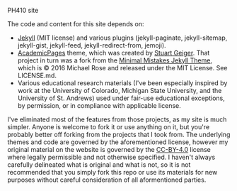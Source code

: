 PH410 site


The code and content for this site depends on:
* [Jekyll](https://jekyllrb.com/) (MIT license) and various plugins (jekyll-paginate, jekyll-sitemap, jekyll-gist, jekyll-feed, jekyll-redirect-from, jemoji).
* [AcademicPages](https://github.com/academicpages/academicpages.github.io) theme, which was created by [Stuart Geiger](https://github.com/staeiou). That project in turn was a fork from the [Minimal Mistakes Jekyll Theme](https://mmistakes.github.io/minimal-mistakes/), which is © 2016 Michael Rose and released under the MIT License. See LICENSE.md.
* Various educational research materials (I've been especially inspired by work at the University of Colorado, Michigan State University, and the University of St. Andrews) used under fair-use educational exceptions, by permission, or in compliance with applicable license.


I've eliminated most of the features from those projects, as my site is much simpler. Anyone is welcome to fork it or use anything on it, but you're probably better off forking from the projects that I took from. The underlying themes and code are governed by the aforementioned license, however my original material on the website is governed by the [CC-BY-4.0](https://creativecommons.org/licenses/by/4.0/) license where legally permissible and not otherwise specified. I haven't always carefully delineated what is original and what is not, so it is not recommended that you simply fork this repo or use its materials for new purposes without careful consideration of all aformentioned parties.
